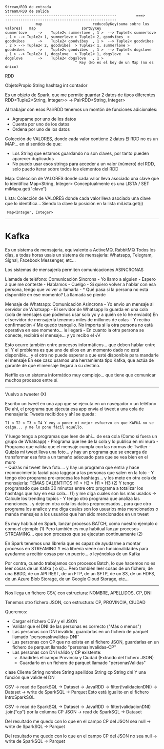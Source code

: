     Stream/RDD de entrada                                                                       Stream/RDD de salida
    ---------------------------------------------------         ===>          ---------------------------------------------------   
                  map                       reduceByKey(suma sobre los valores)   map                     sortByKey
    summerlove     ->    Tuple2< summerlove , 1 >  --> Tuple2< summerlove , 1 > --> Tuple2< 1, summerlove > Tuple2< 2, goodvibes  > 
    goodvibes      ->    Tuple2< goodvibes  , 1 >  --> Tuple2< goodvibes  , 2 > --> Tuple2< 2, goodvibes  > Tuple2< 1, summerlove >            
    goodvibes      ->    Tuple2< goodvibes  , 1 >  --> Tuple2< dogslove   , 1 > --> Tuple2< 1, dogslove   > Tuple2< 1, dogslove   >
    dogslove       ->    Tuple2< dogslove   , 1 >  
                                    ^ Key (No es el key de un Map (no es único)
RDD<ObjetoPropio>

ObjetoPropio
    String hashtag
    int    contador

Es un objeto de Spark, que me permite guardar 2 datos de tipos diferentes
RDD<Tuple2<String, Integer>> -> PairRDD<String, Integer>

Al trabajar con esos PairRDD tenemos un montón de funciones adicionales:
- Agrupame por uno de los datos
- Cuenta por uno de los datos
- Ordena por uno de los datos

Colección de VALORES, donde cada valor contiene 2 datos
El RDD no es un MAP... en el sentido de que:
- Los String que estamos guardando no son claves, por tanto pueden aparecer duplicados
- No puedo usar esos strings para acceder a un valor (número) del RDD, solo puedo iterar sobre todos los elementos del RDD

Map: Colección de VALORES donde cada valor lleva asociado una clave que lo identifica
     Map<String, Integer>
     Conceptualmente es una LISTA / SET
    miMapa.get("clave")

Lista: Colección de VALORES donde cada valor lleva asociado una clave que lo identifica... Siendo la clave la posición en la lista
    miLista.get(i)

     Map<Integer, Integer>

---

# Kafka

Es un sistema de mensajería, equivalente a ActiveMQ, RabbitMQ
Todos los días, a todas horas usais un sistema de mensajería: Whatsapp, Telegram, Signal, Facebook Messenger, etc...

Los sistemas de mensajería permiten comunicaciones ASINCRONAS

Llamada de teléfono: Comunicación Sincrona
    - Yo llamo a alguien
    - Espero a que me conteste
    - Hablamos
    - Cuelgo
    - Si quiero volver a hablar con esa persona, tengo que volver a llamarla
    - * Qué pasa si la persona no está disponible en ese momento? La llamada se pierde

Mensaje de Whatsapp: Comunicación Asincrona
    - Yo envío un mensaje al servidor de Whatsapp
    - El servidor de Whatsapp lo guarda en una cola (cola de mensajes que podemos usar solo yo y a quién se lo he enviado)
        En el servidor de mensajería tenemos miles de millones de colas
    - Y recibo confirmación         √               Me quedo tranquilo. No importa si la otra persona no está operativa en ese momento... le llegará
    - En cuanto la otra persona se conecte, recibirá el mensaje... y yo recibo el           √√

Esto ocurre también entre procesos informáticos... que deben hablar entre sí.
Y el problema es que uno de ellos en un momento dado no está disponible... y el otro no puede esperar a que esté disponible para mandarle el mensaje 
En ese caso usamos una herramienta tipo Kafka, que actúa de garante de que el mensaje llegará a su destino.

Netflix es un sistema informático muy complejo... que tiene que comunicar muchos procesos entre sí.

---

Vuelvo a tweeter (X)

Escribo un tweet en una app que se ejecuta en un navegador o un teléfono
De ahí, el programa que ejecuta esa app envía el tweet a una cola de mensajería:
Tweets recibidos y ahí se queda:
    
    T1 < T2 < T3 < T4 Y voy a poner mi mejor esfuerzo en que KAFKA no se caiga... y me lo pone fácil aquello. 

Y luego tengo a programas que leen de ahí... de esa cola (Como si fuera un grupo de Whatsapp)
    - Programa que lee de la cola y lo publica en mi muro
    - Programa que valida que el mensaje cumpla con las normas de Twitter
    - Quizás mi tweet lleva una foto... y hay un programa que se encarga de transformar esa foto a un tamaño adecuado para que se vea bien en el muro   
    - Quizás mi tweet lleva foto.... y hay un programa que entra y hace reconocimiento facial para taggear a las personas que salen en la foto
    - Y tengo otro programa pre-procesa los hashtags... y los mete en otra cola de mensajería: TEMAS CALENTITOS H1 < H2 < H1 < H3    (2)
        Y tengo programado que cada 30 minutos entre otro programa a totalizar los hashtags que hay en esa cola... (1)
            y me diga cuales son los más usados -> Calcule los trending topics
    - Y tengo otro programa que analiza las menciones... y deje en otra cola los datos preprocesados
            , para que otro programa los analice y me diga cuales son los usuarios más mencionados
            o manda mensajes a los usuarios que han sido mencionados en un tweet

Es muy habitual en Spark, lanzar procesos BATCH, como nuestro ejemplo o como el ejemplo (1)
Pero también es muy habitual lanzar procesos STREAMING... que son procesos que se ejecutan continuamente (2)

En Spark tenemos una librería que es capaz de ayudarme a montar procesos en STREAMING
Y esa librería viene con funcionalidades para ayudarme a recibir cosas por un puerto... o leyéndolas de un Kafka

Por contra, cuando trabajamos con procesos Batch, lo que hacemos no es leer cosas de un Kafka ( o si)...
Pero también leer cosas de un fichero, de una BBDD, de un API REST, de un FTP, de un SFTP, de un S3, de un HDFS, de un Azure Blob Storage, de un Google Cloud Storage, etc...


---

Nos llega un fichero CSV, con estructura:
NOMBRE, APELLIDOS, CP, DNI

Tenemos otro fichero JSON, con estructura:
CP, PROVINCIA, CIUDAD

Queremos:
- Cargar el fichero CSV y el JSON
- Validar que el DNI de las personas es correcto ("Más o menos")
- Las personas con DNI inválido, guardarlas en un fichero de parquet llamado "personasInvalidas-DNI"
- Las personas con CP que no exista en el fichero JSON, guardarlas en un fichero de parquet llamado "personasInvalidas-CP"
- Las personas con DNI válido y CP existente:
    - Añadirles el campo Provincia y Ciudad (Extraído del fichero JSON)
    - Guardarlo en un fichero de parquet llamado "personasValidas"


clase Cliente
    String nombre
    String apellidos
    String cp
    String dni
    Y una función que valide el DN

CSV -> read de SparkSQL -> Dataset<Row> -> JavaRDD<Cliente> -> filter(!validacionDNI) -> Dataset<Row> -> write de SparkSQL -> Parquet
    Esto está igualito en el fichero IntroSparkSQL

CSV -> read de SparkSQL -> Dataset<Row> -> JavaRDD<Cliente> -> filter(validacionDNI)
    .join("cp") por la columna CP
JSON -> read de SparkSQL -> Dataset<Row> 

Del resultado me quedo con lo que en el campo CP del JSON sea null
    -> write de SparkSQL -> Parquet

Del resultado me quedo con lo que en el campo CP del JSON no sea null
    -> write de SparkSQL -> Parquet

